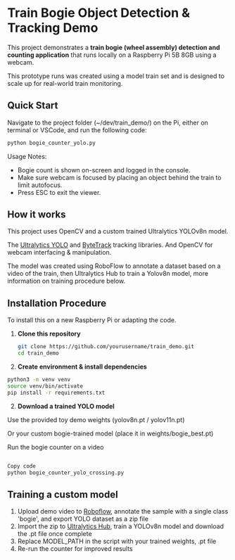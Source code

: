# Train Bogie Object Detection & Tracking Demo

This project demonstrates a **train bogie (wheel assembly) detection and counting application** that runs locally on a Raspberry Pi 5B 8GB using a webcam. 

This prototype runs was created using a model train set and is designed to scale up for real-world train monitoring.

## Quick Start

Navigate to the project folder (~/dev/train_demo/) on the Pi, either on terminal or VSCode, and run the following code:

```bash
python bogie_counter_yolo.py
```
Usage Notes:
- Bogie count is shown on-screen and logged in the console.
- Make sure webcam is focused by placing an object behind the train to limit autofocus.
- Press ESC to exit the viewer. 

## How it works

This project uses OpenCV and a custom trained Ultralytics YOLOv8n model. 

The [Ultralytics YOLO](https://github.com/ultralytics/ultralytics) and [ByteTrack](https://github.com/ifzhang/ByteTrack) tracking libraries. And OpenCV for webcam interfacing & manipulation.

The model was created using RoboFlow to annotate a dataset based on a video of the train, then Ultralytics Hub to train a Yolov8n model, more information on training procedure below.

## Installation Procedure
To install this on a new Raspberry Pi or adapting the code.

1. **Clone this repository**
   ```bash
   git clone https://github.com/yourusername/train_demo.git
   cd train_demo
   
2. **Create environment & install dependencies**
```bash
python3 -m venv venv
source venv/bin/activate
pip install -r requirements.txt
```

2. **Download a trained YOLO model**

Use the provided toy demo weights (yolov8n.pt / yolov11n.pt)

Or your custom bogie-trained model (place it in weights/bogie_best.pt)

Run the bogie counter on a video

```bash

Copy code
python bogie_counter_yolo_crossing.py
```


## Training a custom model

1. Upload demo video to [Roboflow](https://roboflow.com/), annotate the sample with a single class 'bogie', and export YOLO dataset as a zip file
2. Import the zip to [Ultralytics Hub](https://hub.ultralytics.com/home), train a YOLOv8n model and download the .pt file once complete
3. Replace MODEL_PATH in the script with your trained weights, .pt file
4. Re-run the counter for improved results


